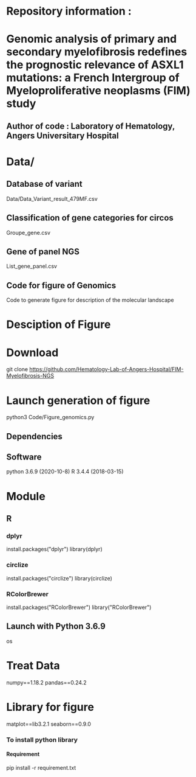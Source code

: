 # Repository information :
# Genomic analysis of primary and secondary myelofibrosis redefines the prognostic relevance of ASXL1 mutations: a French Intergroup of Myeloproliferative neoplasms (FIM) study
## Author of code : Laboratory of Hematology, Angers Universitary Hospital





# Data/
## Database of variant
Data/Data_Variant_result_479MF.csv
## Classification of gene categories for circos
Groupe_gene.csv
## Gene of panel NGS
List_gene_panel.csv
## Code for figure of Genomics
 Code to generate figure for description of the molecular landscape
# Desciption of Figure


# Download
git clone https://github.com/Hematology-Lab-of-Angers-Hospital/FIM-Myelofibrosis-NGS

# Launch generation of figure
python3 Code/Figure_genomics.py


## Dependencies
## Software
python 3.6.9 (2020-10-8)
R 3.4.4 (2018-03-15)
# Module 
## R
### dplyr
install.packages("dplyr")
library(dplyr)
### circlize
install.packages("circlize") 
library(circlize)
### RColorBrewer
install.packages("RColorBrewer")
library("RColorBrewer")

## Launch with Python 3.6.9
os
# Treat Data
numpy==1.18.2
pandas==0.24.2
# Library for figure
matplot==lib3.2.1
seaborn==0.9.0

### To install python library
#### Requirement
pip install -r requirement.txt
